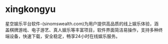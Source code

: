 # xingkongyu
星空娱乐平台软件-(sinomswealth.com)为用户提供高品质的线上娱乐体验，涵盖棋牌游戏、电子游艺、真人娱乐等丰富项目，软件界面简洁易操作，支持多种终端设备，快速下载，安全稳定，畅享24小时在线娱乐服务。
